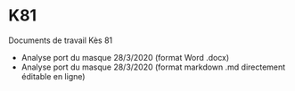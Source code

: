 # K81
Documents de travail Kès 81
- Analyse port du masque 28/3/2020 (format Word .docx)
- Analyse port du masque 28/3/2020 (format markdown .md directement éditable en ligne)
